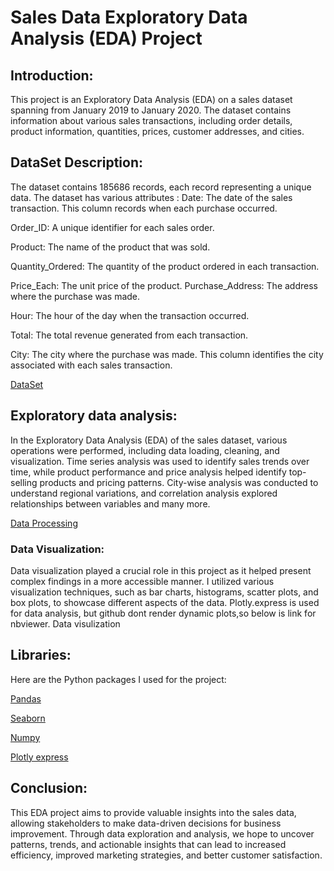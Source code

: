 
# Sales Data Exploratory Data Analysis (EDA) Project

## Introduction:
This project is an Exploratory Data Analysis (EDA) on a sales dataset spanning from January 2019 to January 2020. The dataset contains information about various sales transactions, including order details, product information, quantities, prices, customer addresses, and cities.

## DataSet Description:
The dataset contains 185686 records, each record representing a unique data. The dataset has various attributes :
Date: The date of the sales transaction. This column records when each purchase occurred.

Order_ID: A unique identifier for each sales order.

Product: The name of the product that was sold. 

Quantity_Ordered: The quantity of the product ordered in each transaction.

Price_Each: The unit price of the product.
Purchase_Address: The address where the purchase was made. 

Hour: The hour of the day when the transaction occurred. 

Total: The total revenue generated from each transaction. 

City: The city where the purchase was made. This column identifies the city associated with each sales transaction.

[DataSet](https://raw.githubusercontent.com/Bytecode-Magnum/Sales_ExploratoryDataAnalysis/main/sales_data.csv)

## Exploratory data analysis: 
In the Exploratory Data Analysis (EDA) of the sales dataset, various operations were performed, including data loading, cleaning, and visualization. Time series analysis was used to identify sales trends over time, while product performance and price analysis helped identify top-selling products and pricing patterns. City-wise analysis was conducted to understand regional variations, and correlation analysis explored relationships between variables and many more.

[Data Processing](https://github.com/Bytecode-Magnum/Sales_ExploratoryDataAnalysis/blob/main/Sales_eda.ipynb)

### Data Visualization:
Data visualization played a crucial role in this project as it helped present complex findings in a more accessible manner. I utilized various visualization techniques, such as bar charts, histograms, scatter plots, and box plots, to showcase different aspects of the data.
Plotly.express is used for data analysis, but github dont render dynamic plots,so below is link for nbviewer. Data visulization

## Libraries:

Here are the Python packages I used for the project: 

[Pandas](https://pandas.pydata.org/)

[Seaborn](https://seaborn.pydata.org/)

[Numpy](https://numpy.org/)

[Plotly express](https://plotly.com/python/)

## Conclusion:
This EDA project aims to provide valuable insights into the sales data, allowing stakeholders to make data-driven decisions for business improvement. Through data exploration and analysis, we hope to uncover patterns, trends, and actionable insights that can lead to increased efficiency, improved marketing strategies, and better customer satisfaction.
